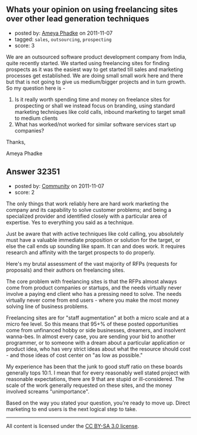 ## Whats your opinion on using freelancing sites over other lead generation techniques

- posted by: [Ameya Phadke](https://stackexchange.com/users/-1/13363-ameya-phadke) on 2011-11-07
- tagged: `sales`, `outsourcing`, `prospecting`
- score: 3

We are an outsourced software product development company from India, quite recently started. We started using freelancing sites for finding prospects as it was the easiest way to get started till sales and marketing processes get established. We are doing small small work here and there but that is not going to give us medium/bigger projects and in turn growth.  So my question here is - 

1. Is it really worth spending time and money on freelance sites for prospecting or shall we instead focus on branding, using standard marketing techniques like cold calls, inbound marketing to target small to medium clients
2. What has worked/not worked for similar software services start up companies?

Thanks,

Ameya Phadke


## Answer 32351

- posted by: [Community](https://stackexchange.com/users/-1/-1-community) on 2011-11-07
- score: 2

The only things that work reliably here are hard work marketing the company and its capability to solve customer problems; and being a specialized provider and identified closely with a particular area of expertise. Yes to everything you said as a technique. 

Just be aware that with active techniques like cold calling, you absolutely must have a valuable immediate proposition or solution for the target, or else the call ends up sounding like spam. It can and does work. It requires research and affinity with the target prospects to do properly. 

Here's my brutal assessment of the vast majority of RFPs (requests for proposals) and their authors on freelancing sites.

The core problem with freelancing sites is that the RFPs almost always come from product companies or startups, and the needs virtually never involve a paying end client who has a pressing need to solve. The needs virtually never come from end users - where you make the most money solving line of business problems. 

Freelancing sites are for "staff augmentation" at both a micro scale and at a micro fee level. So this means that 95+% of these posted opportunities come from unfinanced hobby or side businesses, dreamers, and insolvent wanna-bes. In almost every case, you are sending your bid to another programmer, or to someone with a dream about a particular application or product idea, who has very strict ideas about what the resource should cost - and those ideas of cost center on "as low as possible."

My experience has been that the junk to good stuff ratio on these boards generally tops 10:1. I mean that for every reasonably well stated project with reasonable expectations, there are 9 that are stupid or ill-considered. The scale of the work generally requested on these sites, and the money involved screams "unimportance". 

Based on the way you stated your question, you're ready to move up. Direct marketing to end users is the next logical step to take. 



---

All content is licensed under the [CC BY-SA 3.0 license](https://creativecommons.org/licenses/by-sa/3.0/).
